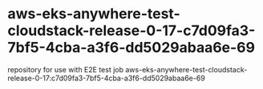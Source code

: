 # aws-eks-anywhere-test-cloudstack-release-0-17-c7d09fa3-7bf5-4cba-a3f6-dd5029abaa6e-69
repository for use with E2E test job aws-eks-anywhere-test-cloudstack-release-0-17:c7d09fa3-7bf5-4cba-a3f6-dd5029abaa6e-69
